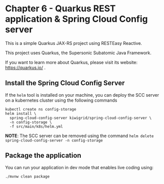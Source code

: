 # Chapter 6 - Quarkus REST application & Spring Cloud Config server
This is a simple Quarkus JAX-RS project using RESTEasy Reactive.

This project uses Quarkus, the Supersonic Subatomic Java Framework.

If you want to learn more about Quarkus, please visit its website: https://quarkus.io/ .

## Install the Spring Cloud Config Server

If the `helm` tool is installed on your machine, you can deploy the SCC server on a kubernetes cluster
using the following commands
```shell script
kubectl create ns config-storage
helm install \
  spring-cloud-config-server kiwigrid/spring-cloud-config-server \
  -n config-storage \
  -f src/main/k8s/helm.yml
```
**NOTE**: The SCC server can be removed using the command `helm delete spring-cloud-config-server -n config-storage`

## Package the application

You can run your application in dev mode that enables live coding using:
```shell script
./mvnw clean package
```

